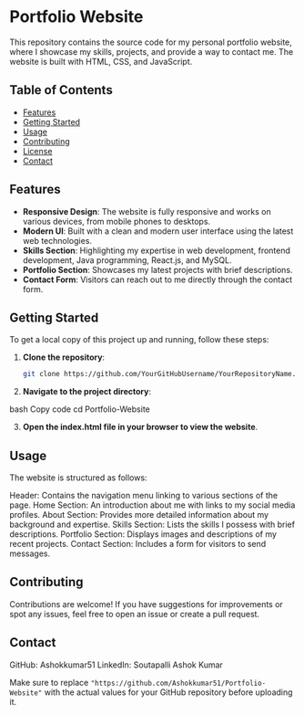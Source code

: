 # Portfolio Website

This repository contains the source code for my personal portfolio website, where I showcase my skills, projects, and provide a way to contact me. The website is built with HTML, CSS, and JavaScript.

## Table of Contents

- [Features](#features)
- [Getting Started](#getting-started)
- [Usage](#usage)
- [Contributing](#contributing)
- [License](#license)
- [Contact](#contact)

## Features

- **Responsive Design**: The website is fully responsive and works on various devices, from mobile phones to desktops.
- **Modern UI**: Built with a clean and modern user interface using the latest web technologies.
- **Skills Section**: Highlighting my expertise in web development, frontend development, Java programming, React.js, and MySQL.
- **Portfolio Section**: Showcases my latest projects with brief descriptions.
- **Contact Form**: Visitors can reach out to me directly through the contact form.

## Getting Started

To get a local copy of this project up and running, follow these steps:

1. **Clone the repository**:
   ```bash
   git clone https://github.com/YourGitHubUsername/YourRepositoryName.git
   
2. **Navigate to the project directory**:

bash
Copy code
cd Portfolio-Website

3. **Open the index.html file in your browser to view the website**.

## Usage
The website is structured as follows:

Header: Contains the navigation menu linking to various sections of the page.
Home Section: An introduction about me with links to my social media profiles.
About Section: Provides more detailed information about my background and expertise.
Skills Section: Lists the skills I possess with brief descriptions.
Portfolio Section: Displays images and descriptions of my recent projects.
Contact Section: Includes a form for visitors to send messages.

## Contributing
Contributions are welcome! If you have suggestions for improvements or spot any issues, feel free to open an issue or create a pull request.

## Contact
GitHub: Ashokkumar51
LinkedIn: Soutapalli Ashok Kumar


Make sure to replace `"https://github.com/Ashokkumar51/Portfolio-Website"` with the actual values for your GitHub repository before uploading it.
